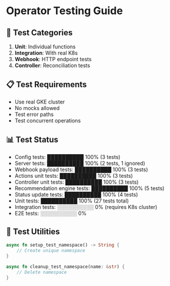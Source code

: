 # Operator Testing Guide

## 🧪 Test Categories
1. **Unit**: Individual functions
2. **Integration**: With real K8s
3. **Webhook**: HTTP endpoint tests
4. **Controller**: Reconciliation tests

## 📋 Test Requirements
- Use real GKE cluster
- No mocks allowed
- Test error paths
- Test concurrent operations

## 📊 Test Status
- Config tests: ██████████ 100% (3 tests)
- Server tests: ██████████ 100% (2 tests, 1 ignored)
- Webhook payload tests: ██████████ 100% (3 tests)
- Actions unit tests: ██████████ 100% (3 tests)
- Controller unit tests: ██████████ 100% (3 tests)
- Recommendation engine tests: ██████████ 100% (5 tests)
- Status update tests: ██████████ 100% (4 tests)
- Unit tests: ██████████ 100% (27 tests total)
- Integration tests: ░░░░░░░░░░ 0% (requires K8s cluster)
- E2E tests: ░░░░░░░░░░ 0%

## 🔧 Test Utilities
```rust
async fn setup_test_namespace() -> String {
    // Create unique namespace
}

async fn cleanup_test_namespace(name: &str) {
    // Delete namespace
}
```